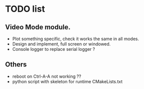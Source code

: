 # TODO list

## Video Mode module.
- Plot something specific, check it works the same in all modes.
- Design and implement, full screen or windowed.
- Console logger to replace serial logger ?

## Others
- reboot on Ctrl-A-A not working ??
- python script with skeleton for runtime CMakeLists.txt
